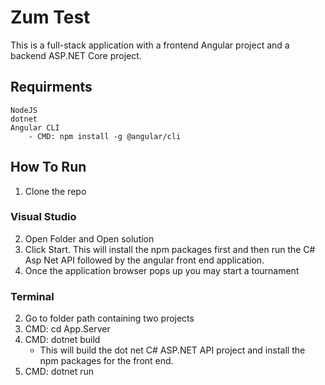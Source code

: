 # Zum Test

This is a full-stack application with a frontend Angular project and a backend ASP.NET Core project.

## Requirments
    NodeJS
    dotnet
    Angular CLI
        - CMD: npm install -g @angular/cli

## How To Run

1. Clone the repo

### Visual Studio
2. Open Folder and Open solution
3. Click Start. This will install the npm packages first and then run the C# Asp Net API followed by the angular front end application.
4. Once the application browser pops up you may start a tournament

### Terminal
2. Go to folder path containing two projects
3. CMD: cd App.Server
4. CMD: dotnet build
    - This will build the dot net C# ASP.NET API project and install the npm packages for the front end.
6. CMD: dotnet run

